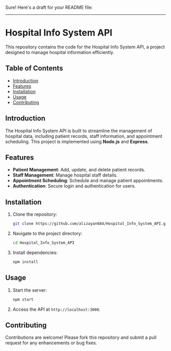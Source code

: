 Sure! Here's a draft for your README file:

---

# Hospital Info System API

This repository contains the code for the Hospital Info System API, a project designed to manage hospital information efficiently.

## Table of Contents
- [Introduction](#introduction)
- [Features](#features)
- [Installation](#installation)
- [Usage](#usage)
- [Contributing](#contributing)
  
## Introduction
The Hospital Info System API is built to streamline the management of hospital data, including patient records, staff information, and appointment scheduling. This project is implemented using **Node.js** and **Express**.

## Features
- **Patient Management**: Add, update, and delete patient records.
- **Staff Management**: Manage hospital staff details.
- **Appointment Scheduling**: Schedule and manage patient appointments.
- **Authentication**: Secure login and authentication for users.

## Installation
1. Clone the repository:
    ```bash
    git clone https://github.com/alizayan684/Hospital_Info_System_API.git
    ```
2. Navigate to the project directory:
    ```bash
    cd Hospital_Info_System_API
    ```
3. Install dependencies:
    ```bash
    npm install
    ```

## Usage
1. Start the server:
    ```bash
    npm start
    ```
2. Access the API at `http://localhost:3000`.

## Contributing
Contributions are welcome! Please fork this repository and submit a pull request for any enhancements or bug fixes.

